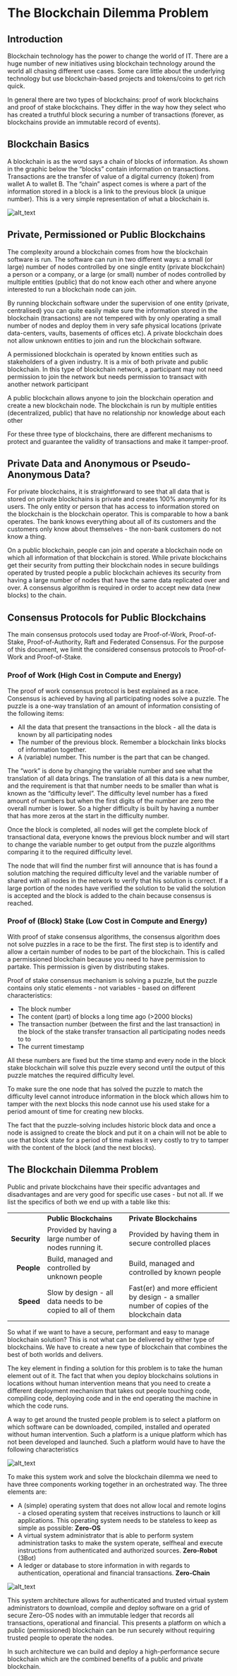 # The Blockchain Dilemma Problem

## Introduction

Blockchain technology has the power to change the world of IT. There are  a huge number of new initiatives using blockchain technology around the world all chasing different use cases.   Some care little about the underlying technology but use blockchain-based projects and tokens/coins to get rich quick.

In general there are two types of blockchains: proof of work blockchains and proof of stake blockchains. They differ in the way how they select who has created a truthful block securing a number of transactions (forever, as blockchains provide an immutable record of events). 


## Blockchain Basics

A blockchain is as the word says a chain of blocks of information. As shown in the graphic below the “blocks” contain information on transactions.  Transactions are the transfer of value of a digital currency (token) from wallet A to wallet B.  The “chain” aspect comes is where a part of the information stored in a block is a link to the previous block (a unique number).  This is a very simple representation of what a blockchain is.


![alt_text](./img/hashes.png)



## Private, Permissioned or Public Blockchains

The complexity around a blockchain comes from how the blockchain software is run.  The software can run in two different ways:  a small (or large) number of nodes controlled by one single entity (private blockchain) a person or a company, or a large (or small) number of nodes controlled by multiple entities (public) that do not know each other and where anyone interested to run a blockchain node can join.

By running blockchain software under the supervision of one entity (private, centralised) you can quite easily make sure the information stored in the blockchain (transactions) are not tempered with by only operating a small number of nodes and deploy them in very safe physical locations (private data-centers, vaults, basements of offices etc).  A private blockchain does not allow unknown entities to join and run the blockchain software.

A permissioned blockchain is operated by known entities such as stakeholders of a given industry. It is a mix of both private and public blockchain. In this type of blockchain network, a participant may not need permission to join the network but needs permission to transact with another network participant

A public blockchain allows anyone to join the blockchain operation and create a new blockchain node. The blockchain is run by multiple entities (decentralized, public) that have no relationship nor knowledge about each other 

For these three type of blockchains, there are different mechanisms to protect and guarantee the validity of transactions and make it tamper-proof.


## Private Data and Anonymous or Pseudo-Anonymous Data?

For private blockchains, it is straightforward to see that all data that is stored on private blockchains is private and creates 100% anonymity for its users.  The only entity or person that has access to information stored on the blockchain is the blockchain operator.  This is comparable to how a bank operates.  The bank knows everything about all of its customers and the customers only know about themselves - the non-bank customers do not know a thing.

On a public blockchain, people can join and operate a blockchain node on which all information of that blockchain is stored.  While private blockchains get their security from putting their blockchain nodes in secure buildings operated by trusted people a public blockchain achieves its security from having a large number of nodes that have the same data replicated over and over.  A consensus algorithm is required in order to accept new data (new blocks) to the chain.


## Consensus Protocols for Public Blockchains

The main consensus protocols used today are  Proof-of-Work, Proof-of-Stake, Proof-of-Authority, Raft and Federated Consensus.  For the purpose of this document, we limit the considered consensus protocols to Proof-of-Work and Proof-of-Stake.


### Proof of Work (High Cost in Compute and Energy)

The proof of work consensus protocol is best explained as a race.  Consensus is achieved by having all participating nodes solve a puzzle. The puzzle is a one-way translation of an amount of information consisting of the following items:



*   All the data that present the transactions in the block - all the data is known by all participating nodes
*   The number of the previous block.  Remember a blockchain links blocks of information together.
*   A (variable) number.  This number is the part that can be changed.

The “work” is done by changing the variable number and see what the translation of all data brings.  The translation of all this data is a new number, and the requirement is that that number needs to be smaller than what is known as the “difficulty level”.  The difficulty level number has a fixed amount of numbers but when the first digits of the number are zero the overall number is lower.  So a higher difficulty is built by having a number that has more zeros at the start in the difficulty number.

Once the block is completed, all nodes will get the complete block of transactional data, everyone knows the previous block number and will start to change the variable number to get output from the puzzle algorithms comparing it to the required difficulty level.

The node that will find the number first will announce that is has found a solution matching the required difficulty level and the variable number of shared with all nodes in the network to verify that his solution is correct.  If a large portion of the nodes have verified the solution to be valid the solution is accepted and the block is added to the chain because consensus is reached.


### Proof of (Block) Stake (Low Cost in Compute and Energy)

With proof of stake consensus algorithms, the consensus algorithm does not solve puzzles in a race to be the first.  The first step is to identify and allow a certain number of nodes to be part of the blockchain.  This is called a permissioned blockchain because you need to have permission to partake.  This permission is given by distributing stakes.

Proof of stake consensus mechanism is solving a puzzle, but the puzzle contains only static elements - not variables - based on different characteristics:



*   The block number
*   The content (part) of blocks a long time ago (>2000 blocks)
*   The transaction number (between the first and the last transaction) in the block of the stake transfer transaction all participating nodes needs to to
*   The current timestamp

All these numbers are fixed but the time stamp and every node in the block stake blockchain will solve this puzzle every second until the output of this puzzle matches the required difficulty level.  

To make sure the one node that has solved the puzzle to match the difficulty level cannot introduce information in the block which allows him to tamper with the next blocks this node cannot use his used stake for a period amount of time for creating new blocks.

The fact that the puzzle-solving includes historic block data and once a node is assigned to create the block and put it on a chain will not be able to use that block state for a period of time makes it very costly to try to tamper with the content of the block (and the next blocks).  

## The Blockchain Dilemma Problem

Public and private blockchains have their specific advantages and disadvantages and are very good for specific use cases - but not all.  If we list the specifics of both we end up with a table like this:


<table >
  <tr>
   <td>
   </td>
   <td><strong>Public Blockchains</strong>
   </td>
   <td><strong>Private Blockchains</strong>
   </td>
  </tr>
  <tr>
   <td><p style="text-align: right">
<strong>Security</strong></p>

   </td>
   <td>Provided by having a large number of nodes running it.
   </td>
   <td>Provided by having them in secure controlled places
   </td>
  </tr>
  <tr>
   <td><p style="text-align: right">
<strong>People</strong></p>

   </td>
   <td>Build, managed and controlled by unknown people
   </td>
   <td>Build, managed and controlled by known people
   </td>
  </tr>
  <tr>
   <td><p style="text-align: right">
<strong>Speed</strong></p>

   </td>
   <td>Slow by design - all data needs to be copied to all of them
   </td>
   <td>Fast(er) and  more efficient by design - a smaller number of copies of the blockchain data
   </td>
  </tr>
</table>


So what if we want to have a secure, performant and easy to manage blockchain solution?  This is not what can be delivered by either type of blockchains.  We have to create a new type of blockchain that combines the best of both worlds and delivers.

The key element in finding a solution for this problem is to take the human element out of it.  The fact that when you deploy blockchains solutions in locations without human intervention means that you need to create a different deployment mechanism that takes out people touching code, compiling code, deploying code and in the end operating the machine in which the code runs.

A way to get around the trusted people problem is to select a platform on which software can be downloaded, compiled, installed and operated without human intervention.  Such a platform is a unique platform which has not been developed and launched. Such a platform would have to have the following characteristics



![alt_text](./img/tf_tech_approach.png)


To make this system work and solve the blockchain dilemma we need to have three components working together in an orchestrated way.  The three elements are:



*   A (simple) operating system that does not allow local and remote logins - a closed operating system that receives instructions to launch or kill applications.  This operating system  needs to be stateless to keep as simple as possible: **Zero-OS**
*   A virtual system administrator that is able to perform system administration tasks to make the system operate, selfheal and execute instructions from authenticated and authorized sources.  **Zero-Robot** (3Bot)
*   A ledger or database to store information in with regards to authentication, operational and financial transactions. **Zero-Chain**


![alt_text](./img/blocks.png)



This system architecture allows for authenticated and trusted virtual system administrators to download, compile and deploy software on a grid of secure Zero-OS nodes with an immutable ledger that records all transactions, operational and financial.   This presents a platform on which a public (permissioned) blockchain can be run securely without requiring trusted people to operate the nodes.   

In such architecture we can build and deploy a high-performance secure blockchain which are the combined benefits of a public and private blockchain.
